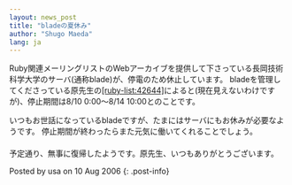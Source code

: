 ```yaml
---
layout: news_post
title: "bladeの夏休み"
author: "Shugo Maeda"
lang: ja
---
```


Ruby関連メーリングリストのWebアーカイブを提供して下さっている長岡技術科学大学のサーバ(通称blade)が、停電のため休止しています。
bladeを管理してくださっている原先生の[\[ruby-list:42644\]][1]によると(現在見えないわけですが)、停止期間は8/10
0:00～8/14 10:00とのことです。

いつもお世話になっているbladeですが、たまにはサーバにもお休みが必要なようです。 停止期間が終わったらまた元気に働いてくれることでしょう。

#### 

予定通り、無事に復帰したようです。原先生、いつもありがとうございます。

Posted by usa on 10 Aug 2006
{: .post-info}



[1]: http://blade.nagaokaut.ac.jp/cgi-bin/scat.rb/ruby/ruby-list/42644 

